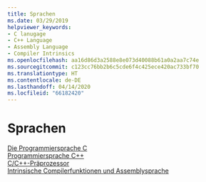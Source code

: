 ```yaml
---
title: Sprachen
ms.date: 03/29/2019
helpviewer_keywords:
- C lanugage
- C++ Language
- Assembly Language
- Compiler Intrinsics
ms.openlocfilehash: aa16d86d3a2588e8e073d40088b61a0a2aa7c74e
ms.sourcegitcommit: c123cc76bb2b6c5cde6f4c425ece420ac733bf70
ms.translationtype: HT
ms.contentlocale: de-DE
ms.lasthandoff: 04/14/2020
ms.locfileid: "66182420"
---
```

# <a name="languages"></a>Sprachen

[Die Programmiersprache C](../c-language/c-language-reference.md)<br/>
[Programmiersprache C++](../cpp/cpp-language-reference.md)<br/>
[C/C++-Präprozessor](../preprocessor/c-cpp-preprocessor-reference.md)<br/>
[Intrinsische Compilerfunktionen und Assemblysprache](../intrinsics/compiler-intrinsics-and-assembly-language.md)

